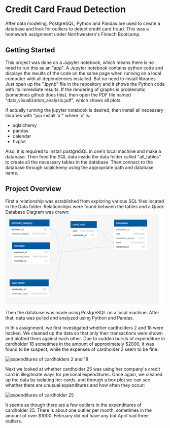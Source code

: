 # Credit Card Fraud Detection

After data modeling, PostgreSQL, Python and Pandas are used to create a database and look for outliers to detect credit card fraud. This was a homework assignment under Northwestern's Fintech Bootcamp.

## Getting Started

This project was done on a Jupyter notebook, which means there is no need to run this as an "app". A Jupyter notebook contains python code and displays the results of the code on the same page when running on a local computer with all dependencies installed. But no need to install libraries. Just open up the ".ipynb" file in the repository and it shows the Python code with its immediate results. If the rendering of graphs is problematic (sometimes github does this), then open the PDF file named "data_visualization_analysis.pdf", which shows all plots.

If actually running the jupyter notebook is desired, then install all necessary libraries with "pip install 'x'" where 'x' is:
- sqlalchemy
- pandas
- calendar
- hvplot

Also, it is required to install postgreSQL in one's local machine and make a database. Then feed the SQL data inside the data folder called "all_tables" to create all the necessary tables in the database. Then connect to the database through sqlalchemy using the appropriate path and database name.

## Project Overview
First a relationship was established from exploring various SQL files located in the Data folder. Relationships were found between the tables and a Quick Database Diagram was drawn:
![Quick Database Diagram](Data/QuickDBD.png)

Then the database was made using PostgreSQL on a local machine. After that, data was pulled and analyzed using Python and Pandas. 

In this assignment, we first investigated whether cardholders 2 and 18 were hacked. We cleaned up the data so that only their transactions were shown and plotted them against each other. Due to sudden bursts of expenditure in cardholder 18 sometimes in the amount of approximately $2000, it was found to be suspect, while the expenses of cardholder 2 seem to be fine:

![expenditures of cardholders 2 and 18](c2c18.png)

Next we looked at whether cardholder 25 was using her company's credit card in illegitmate ways for personal expenditures. Once again, we cleaned up the data by isolating her cards, and through a box plot we can see whether there are unusual expenditures and how often they occur:

![expenditures of cardholder 25](c25.png)

It seems as though there are a few outliers in the expenditures of cardholder 25. There is about one outlier per month, sometimes in the amount of over $1000. February did not have any but April had three outliers.



